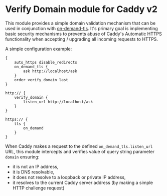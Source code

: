 # Verify Domain module for Caddy v2

This module provides a simple domain validation mechanism that can be used in conjunction with [on-demand-tls](https://caddyserver.com/docs/caddyfile/options#on-demand-tls).
It's primary goal is implementing basic security mechanisms to prevents abuse of Caddy's Automatic HTTPS functionality when accepting / upgrading all incoming requests to HTTPS.

A simple configuration example:

```
{
    auto_https disable_redirects
    on_demand_tls {
        ask http://localhost/ask
    }
    order verify_domain last
}

http:// {
    verify_domain {
        listen_url http://localhost/ask
    }
}

https:// {
	tls {
		on_demand
	}
}
```

When Caddy makes a request to the defined `on_demand_tls.listen_url` URL, this module intercepts and verifies value of query string parameter `domain` ensuring:
- it is not an IP address,
- it is DNS resolvable,
- it does not resolve to a loopback or private IP address,
- it resolves to the current Caddy server address (by making a simple HTTP challenge request)
